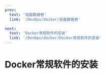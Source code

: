 ```yaml
---
prev:
  text: '容器数据卷'
  link: '/DevOps/docker/容器数据卷'

next:
  text: 'Docker常规软件的安装'
  link: '/DevOps/docker/Docker常规软件的安装'
---
```


# Docker常规软件的安装
